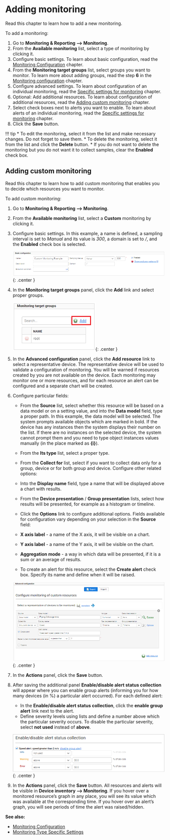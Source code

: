 # Adding monitoring

Read this chapter to learn how to add a new monitoring.

To add a monitoring:

1. Go to **Monitoring & Reporting —> Monitoring**.
2. From the **Available monitoring** list, select a type of monitoring by clicking it.
3. Configure basic settings. To learn about basic configuration, read the [Monitoring Configuration](Monitoring_Configuration.html) chapter.
4. From the **Monitoring target groups** list, select groups you want to monitor. To learn more about adding groups, read the step **6** in the [Monitoring configuration](Monitoring_Configuration.html) chapter.
5. Configure advanced settings. To learn about configuration of an individual monitoring, read the [Specific settings for monitoring](Monitoring_Type_Specific_Settings.html) chapter.
6. Optional: Add additional resources. To learn about configuration of additional resources, read the [Adding custom monitoring](#adding-custom-monitoring) chapter.
7. Select check boxes next to alerts you want to enable. To learn about alerts of an individual monitoring, read the [Specific settings for monitoring](Monitoring_Type_Specific_Settings.html) chapter.
8. Click the **Save** button.

!!! tip
    * To edit the monitoring, select it from the list and make necessary changes. Do not forget to save them.
    * To delete the monitoring, select it from the list and click the **Delete** button.
    * If you do not want to delete the monitoring but you do not want it to collect samples, clear the **Enabled** check box.

## Adding custom monitoring

Read this chapter to learn how to add custom monitoring that enables you to decide which resources you want to monitor.

To add custom monitoring:

1. Go to **Monitoring & Reporting —> Monitoring**.
2. From the **Available monitoring** list, select a **Custom** monitoring by clicking it.
3. Configure basic settings. In this example, a name is defined, a sampling interval is set to *Manual* and its value is *300*, a domain is set to */*, and the **Enabled** check box is selected.

    ![Basic configuration](images/Custom_monitoring.png){: .center }

4. In the **Monitoring target groups** panel, click the **Add** link and select proper groups.

    ![Selecting groups](images/Custom_monitoring_groups.png){: .center }

5. In the **Advanced configuration** panel, click the **Add resource** link to select a representative device. The representative device will be used to validate a configuration of monitoring. You will be warned if resources created by you are not available on the device. Each monitoring may monitor one or more resources, and for each resource an alert can be configured and a separate chart will be created.
6. Configure particular fields:

    * From the **Source** list, select whether this resource will be based on a data model or on a setting value, and into the **Data model** field, type a proper path. In this example, the data model will be selected. The system prompts available objects which are marked in bold. If the device has any instances then the system displays their number on the list. If there are no instances on the selected device, the system cannot prompt them and you need to type object instances values manually (in the place marked as **{i}**).
    * From the **Its type** list, select a proper type.
    * From the **Collect for** list, select if you want to collect data only for a group, device or for both group and device. Configure other related options:

    * Into the **Display name** field, type a name that will be displayed above a chart with results.
    * From the **Device presentation** / **Group presentation** lists, select how results will be presented, for example as a histogram or timeline.
    * Click the **Options** link to configure additional options. Fields available for configuration vary depending on your selection in the **Source** field:

     * **X axis label** - a name of the X axis, it will be visible on a chart.
     * **Y axis label** - a name of the Y axis, it will be visible on the chart.
     * **Aggregation mode** - a way in which data will be presented, if it is a sum or an average of results.

     * To create an alert for this resource, select the **Create alert** check box. Specify its name and define when it will be raised.

    ![Configuring advanced settings](images/Custom_monitoring_configuration.png){: .center }

7. In the **Actions** panel, click the **Save** button.
8. After saving the additional panel **Enable/disable alert status collection** will appear where you can enable group alerts (informing you for how many devices (in %) a particular alert occurred). For each defined alert:

    * In the **Enable/disable alert status collection**, click the **enable group alert** link next to the alert.
    * Define severity levels using lists and define a number above which the particular severity occurs. To disable the particular severity, select **not used** instead of **above**.

    ![Enabling alerts](images/Custom_monitoring_alerts.png){: .center }


9. In the **Actions** panel, click the **Save** button. All resources and alerts will be visible in **Device inventory —> Monitoring**. If you hover over a monitored resource’s graph in any place, you will see its value which was available at the corresponding time. If you hover over an alert’s graph, you will see periods of time the alert was raised/hidden.


**See also:**

* [Monitoring Configuration](Monitoring_Configuration.html)
* [Monitoring Type Specific Settings](Monitoring_Type_Specific_Settings.html)
